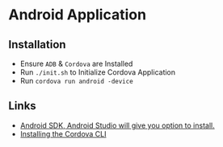 # Android Application

## Installation
- Ensure `ADB` & `Cordova` are Installed
- Run `./init.sh` to Initialize Cordova Application
- Run `cordova run android -device`

## Links
- [Android SDK, Android Studio will give you option to install.](https://developer.android.com/studio/intro/index.html)
- [Installing the Cordova CLI](https://cordova.apache.org/docs/en/latest/guide/cli/index.html#installing-the-cordova-cli)
